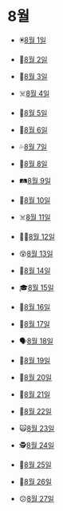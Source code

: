 # 8월

- 🖲️[8월 1일](8.1.md)

- 🧠[8월 2일](8.2.md)

- 🤕[8월 3일](8.3.md)

- ☠️[8월 4일](8.4.md)

- 🐴[8월 5일](8.5.md)

- 🍚[8월 6일](8.6.md)

- 💦[8월 7일](8.7.md)

- 👶[8월 8일](8.8.md)

- 🛤️[8월 9일](8.9.md)

- 🧳[8월 10일](8.10.md)

- ☠️[8월 11일](8.11.md)

- 👨‍💼[8월 12일](8.12.md)

- 😵[8월 13일](8.13.md)

- 🦴[8월 14일](8.14.md)

- 🎓[8월 15일](8.15.md)

- 🧸[8월 16일](8.16.md)

- 🐩[8월 17일](8.17.md)

- 🗣️[8월 18일](8.18.md)

- 🦺[8월 19일](8.19.md)

- 👋[8월 20일](8.20.md)

- 🙏[8월 21일](8.21.md)

- 🍥[8월 22일](8.22.md)

- 🙀[8월 23일](8.23.md)

- 🕵️[8월 24일](8.24.md)

- 💃[8월 25일](8.25.md)

- 🙋[8월 26일](8.26.md)

- 😕[8월 27일](8.27.md)

  
